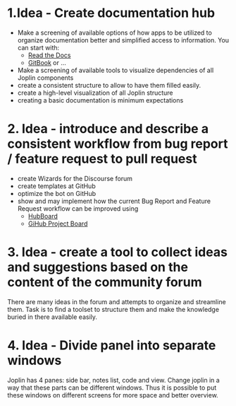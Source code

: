 # 1.Idea - Create documentation hub
- Make a screening of available options of how apps to be utilized to organize documentation better and simplified access to information.
You can start with:
    -  [Read the Docs](https://readthedocs.org/) 
    -  [GitBook](https://www.gitbook.com/) or ...
- Make a screening of available tools to visualize dependencies of all Joplin components 
- create a consistent structure to allow to have them filled easily.
- create a high-level visualization of all Joplin structure 
- creating a basic documentation is minimum expectations 

# 2. Idea - introduce and describe a consistent workflow from bug report / feature request to pull request 
- create Wizards for the Discourse forum 
- create templates at GitHub
- optimize the bot on GitHub
- show and may implement how the current Bug Report and Feature Request workflow can be improved using
  - [HubBoard](https://huboard.com/pricing) 
  - [GiHub Project Board](https://help.github.com/en/github/managing-your-work-on-github/about-project-boards)

# 3. Idea - create a tool to collect ideas and suggestions based on the content of the community forum
There are many ideas in the forum and attempts to organize and streamline them.
Task is to find a toolset to structure them and make the knowledge buried in there available easily.

# 4. Idea - Divide panel into separate windows
Joplin has 4 panes: side bar, notes list, code and view. Change joplin in a way that these parts can be different windows. Thus it is possible to put these windows on different screens for more space and better overview.
